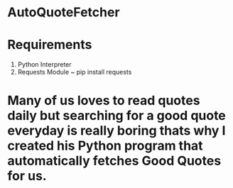 # AutoQuoteFetcher
# Requirements
  1. Python Interpreter
  2. Requests Module ~ pip install requests

# Many of us loves to read quotes daily but searching for a good quote everyday is really boring thats why I created his Python program that automatically fetches Good Quotes for us.
